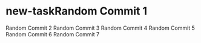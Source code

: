 # new-taskRandom Commit 1
Random Commit 2
Random Commit 3
Random Commit 4
Random Commit 5
Random Commit 6
Random Commit 7
